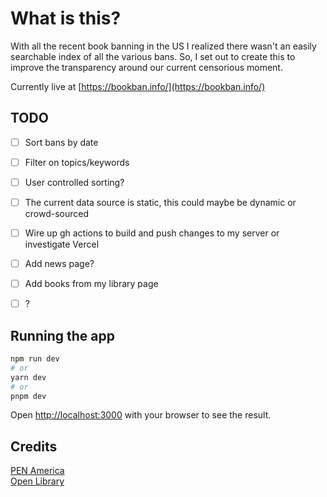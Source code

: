 # What is this?

With all the recent book banning in the US I realized there wasn't an easily searchable index of all the various bans. So, I set out to create this to improve the transparency around our current censorious moment.

Currently live at [https://bookban.info/](https://bookban.info/)

## TODO

- [ ] Sort bans by date 
- [ ] Filter on topics/keywords  
- [ ] User controlled sorting?  
- [ ] The current data source is static, this could maybe be dynamic or crowd-sourced  
- [ ] Wire up gh actions to build and push changes to my server or investigate Vercel
- [ ] Add news page?
- [ ] Add books from my library page
- [ ] ?  


## Running the app

```bash
npm run dev
# or
yarn dev
# or
pnpm dev
```

Open [http://localhost:3000](http://localhost:3000) with your browser to see the result.

## Credits

[PEN America](https://pen.org/banned-in-the-usa/)  
[Open Library](https://openlibrary.org/)
